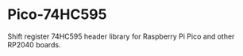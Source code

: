 # Pico-74HC595
Shift register 74HC595 header library for Raspberry Pi Pico and other RP2040 boards.
